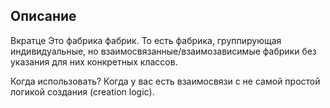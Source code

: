 ## Описание

Вкратце
Это фабрика фабрик. То есть фабрика, группирующая индивидуальные, но взаимосвязанные/взаимозависимые фабрики
без указания для них конкретных классов.

Когда использовать?
Когда у вас есть взаимосвязи с не самой простой логикой создания (creation logic).

